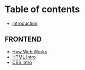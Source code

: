 # Table of contents

* [Introduction](README.md)

## FRONTEND

* [How Web Works](frontend/how-web-works.md)
* [HTML Intro](frontend/html-intro.md)
* [CSS Intro](frontend/css-intro.md)

